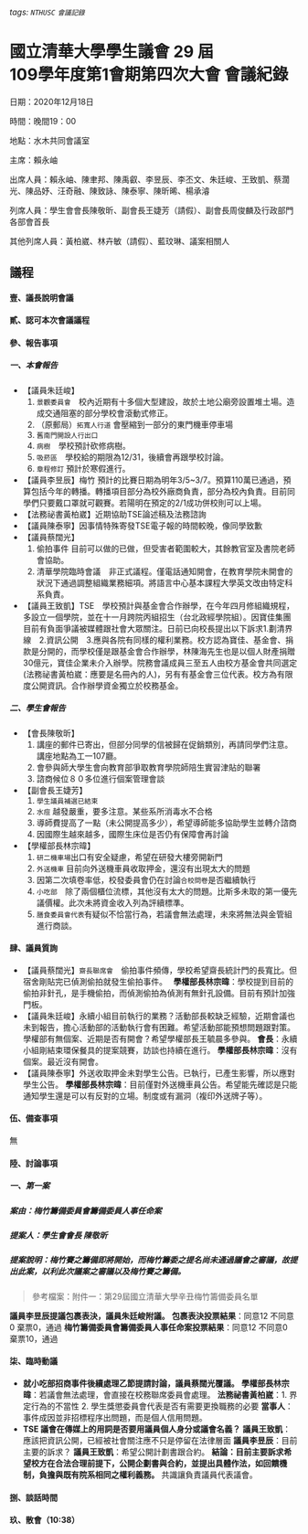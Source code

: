 ###### tags: `NTHUSC` `會議記錄`

# 國立清華大學學生議會 29 屆<br />109學年度第1會期第四次大會 會議紀錄

日期：2020年12月18日

時間：晚間19：00

地點：水木共同會議室

主席：賴永岫

出席人員：賴永岫、陳聿邦、陳禹叡、李昱辰、李丕文、朱廷峻、王致凱、蔡濶光、陳品妤、汪奇融、陳致詠、陳泰寧、陳昕晞、楊承濬

列席人員：學生會會長陳敬昕、副會長王婕芳（請假）、副會長周俊麟及行政部門各部會首長

其他列席人員：黃柏崴、林卉敏（請假）、藍玟琳、議案相關人

## 議程

#### 壹、議長說明會議

#### 貳、認可本次會議議程

#### 參、報告事項

##### 一、本會報告

- 【議員朱廷峻】 
    1. `景觀委員會`　校內近期有十多個大型建設，故於土地公廟旁設置堆土場。造成交通阻塞的部分學校會滾動式修正。
    2. （原郵局）`拓寬人行道` 會壓縮到一部分的東門機車停車場 
    3. `舊南門開設人行出口` 
    4. `病樹`　學校預計砍修病樹。
    5. `吸菸區`　學校給的期限為12/31，後續會再跟學校討論。
    6. `章程修訂` 預計於寒假進行。
- 【議員李昱辰】梅竹 預計的比賽日期為明年3/5~3/7。預算110萬已通過，預算包括今年的轉播。轉播項目部分為校外廠商負責，部分為校內負責。目前同學們只要戴口罩就可觀賽。若陽明在預定的2/1成功併校則可以上場。
- 【法務祕書黃柏崴】近期協助TSE論述稿及法務諮詢
- 【議員陳泰寧】因事情特殊寄發TSE電子報的時間較晚，像同學致歉
- 【議員蔡闊光】
    1. 偷拍事件 目前可以做的已做，但受害者範圍較大，其餘教官室及書院老師會協助。
    2. 清華學院臨時會議　非正式議程。僅電話通知開會，在教育學院未開會的狀況下通過調整組織業務細項。將語言中心基本課程大學英文改由特定科系負責。
- 【議員王致凱】TSE　學校預計與基金會合作辦學，在今年四月修組織規程，多設立一個學院，並在十一月跨院丙組招生（台北政經學院組）。因寶佳集團目前有負面爭議被媒體跟社會大眾關注。日前已向校長提出以下訴求1.劃清界線　2.資訊公開　3.應與各院有同樣的權利業務。校方認為寶佳、基金會、捐款是分開的，而學校僅是跟基金會合作辦學，林陳海先生也是以個人財產捐贈30億元，寶佳企業未介入辦學。院務會議成員三至五人由校方基金會共同選定(法務祕書黃柏崴：應要是名冊內的人)，另有有基金會三位代表。校方為有限度公開資訊。合作辦學資金獨立於校務基金。

##### 二、學生會報告

- 【會長陳敬昕】
    1. 講座的郵件已寄出，但部分同學的信被歸在促銷類別，再請同學們注意。講座地點為工一107廳。
    2. 會參與師大學生會向教育部爭取教育學院師陪生實習津貼的聯署
    3. 諮商候位８０多位進行個案管理會談
- 【副會長王婕芳】
    1. `學生議員補選已結束` 
    2. `水痘` 越發嚴重，要多注意。某些系所消毒水不合格 
    3. 導師費提高了一點（未公開提高多少），希望導師能多協助學生並轉介諮商　
    4. 因國際生越來越多，國際生床位是否仍有保障會再討論
- 【學權部長林宗暐】
    1. `研二機車場`出口有安全疑慮，希望在研發大樓旁開新門
    2. `外送機車` 目前向外送機車員收取押金，還沒有出現太大的問題
    3. 因第二次填卷率低，校發委員會仍在討論`合校問卷`是否繼續執行
    4. `小吃部`　除了兩個櫃位流標，其他沒有太大的問題。比斯多未取的第一優先議價權。此次未將資金收入列為評續標準。
    5. `膳食委員會代表`有疑似不恰當行為，若議會無法處理，未來將無法與金管組進行商談。

#### 肆、議員質詢

- 【議員蔡闊光】`齋長聯席會`　偷拍事件頻傳，學校希望齋長統計門的長寬比。但宿舍剛貼完已偵測偷拍就發生偷拍事件。　
**學權部長林宗暐**：學校提到目前的偷拍非針孔，是手機偷拍，而偵測偷拍為偵測有無針孔設備。目前有預計加強門板。
- 【議員朱廷峻】永續小組目前執行的業務？活動部長較缺乏經驗，近期會議也未到報告，擔心活動部的活動執行會有困難。希望活動部能預想問題跟對策。學權部有無個案、近期是否有開會？希望學權部長王毓晨多參與。
**會長**：永續小組剛結束環保餐具的提案競賽，訪談也持續在進行。
**學權部長林宗暐**：沒有個案。最近沒有開會。
- 【議員陳泰寧】外送收取押金未對學生公告。已執行，已產生影響，所以應對學生公告。
**學權部長林宗暐**：目前僅對外送機車員公告。希望能先確認是只能通知學生還是可以有反對的立場。制度或有漏洞（複印外送牌子等）。

#### 伍、備查事項

無

#### 陸、討論事項

##### 一、第一案

##### 案由：梅竹籌備委員會籌備委員人事任命案

##### 提案人：學生會會長 陳敬昕

##### 提案說明：梅竹賽之籌備即將開始，而梅竹籌委之提名尚未通過議會之審議，故提出此案，以利此次議案之審議以及梅竹賽之籌備。

> 參考檔案：附件一：第29屆國立清華大學辛丑梅竹籌備委員名單

**議員李昱辰提議包裹表決，議員朱廷峻附議。**
**包裹表決投票結果**：<span class="red">同意12 不同意0 棄票0</span>，<span class="red">通過</span>
**梅竹籌備委員會籌備委員人事任命案投票結果**：<span class="red">同意12 不同意0 棄票10</span>，<span class="red">通過</span>

#### 柒、臨時動議

- **就小吃部招商事件後續處理乙節提請討論，議員蔡闊光覆議。**
**學權部長林宗暐**：若議會無法處理，會直接在校務聯席委員會處理。
**法務祕書黃柏崴**：1. 界定行為的不當性 2. 學生獎懲委員會代表是否有需要更換職務的必要
**當事人**：事件成因並非招標程序出問題，而是個人信用問題。
- **TSE 議會在傳媒上的用詞是否要用議員個人身分或議會名義？**
**議員王致凱**：應該把資訊公開，已經被社會關注應不只是停留在法律層面
**議員李昱辰**：目前主要的訴求？
**議員王致凱**：希望公開計劃書跟合約。
**結論：目前主要訴求希望校方在合法合理前提下，公開企劃書與合約，並提出具體作法，如回饋機制，負擔與既有院系相同之權利義務。**
共識讓負責議員代表議會。

#### 捌、談話時間

#### 玖、散會（10:38）
